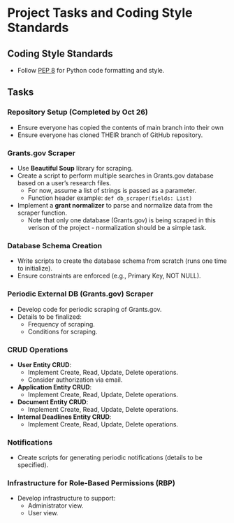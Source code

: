 # Project Tasks and Coding Style Standards

## Coding Style Standards
- Follow [PEP 8](https://peps.python.org/pep-0008) for Python code formatting and style.

## Tasks

### Repository Setup (Completed by Oct 26)
- Ensure everyone has copied the contents of main branch into their own
- Ensure everyone has cloned THEIR branch of GitHub repository.

### Grants.gov Scraper
- Use **Beautiful Soup** library for scraping.
- Create a script to perform multiple searches in Grants.gov database based on a user’s research files.
  - For now, assume a list of strings is passed as a parameter.
  - Function header example: `def db_scraper(fields: List)`
- Implement a **grant normalizer** to parse and normalize data from the scraper function.
  - Note that only one database (Grants.gov) is being scraped in this verison of the project - normalization should be a simple task.

### Database Schema Creation
- Write scripts to create the database schema from scratch (runs one time to initialize).
- Ensure constraints are enforced (e.g., Primary Key, NOT NULL).

### Periodic External DB (Grants.gov) Scraper
- Develop code for periodic scraping of Grants.gov.
- Details to be finalized:
  - Frequency of scraping.
  - Conditions for scraping.

### CRUD Operations
- **User Entity CRUD**:
  - Implement Create, Read, Update, Delete operations.
  - Consider authorization via email.
- **Application Entity CRUD**:
  - Implement Create, Read, Update, Delete operations.
- **Document Entity CRUD**:
  - Implement Create, Read, Update, Delete operations.
- **Internal Deadlines Entity CRUD**:
  - Implement Create, Read, Update, Delete operations.

### Notifications
- Create scripts for generating periodic notifications (details to be specified).

### Infrastructure for Role-Based Permissions (RBP)
- Develop infrastructure to support:
  - Administrator view.
  - User view.
